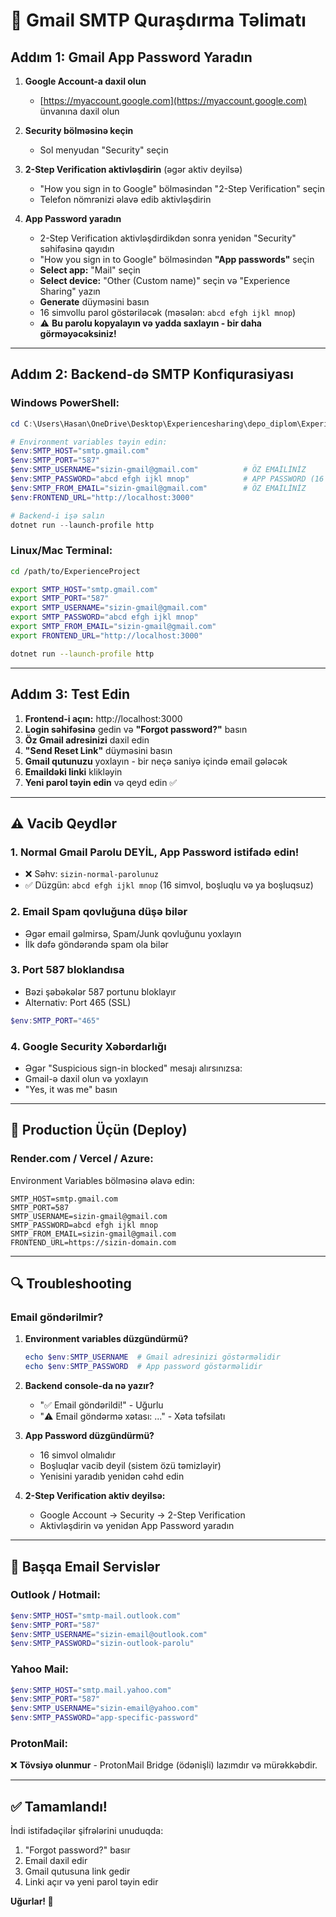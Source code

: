 # 📧 Gmail SMTP Quraşdırma Təlimatı

## Addım 1: Gmail App Password Yaradın

1. **Google Account-a daxil olun**
   - [https://myaccount.google.com](https://myaccount.google.com) ünvanına daxil olun
   
2. **Security bölməsinə keçin**
   - Sol menyudan "Security" seçin
   
3. **2-Step Verification aktivləşdirin** (əgər aktiv deyilsə)
   - "How you sign in to Google" bölməsindən "2-Step Verification" seçin
   - Telefon nömrənizi əlavə edib aktivləşdirin
   
4. **App Password yaradın**
   - 2-Step Verification aktivləşdirdikdən sonra yenidən "Security" səhifəsinə qayıdın
   - "How you sign in to Google" bölməsindən **"App passwords"** seçin
   - **Select app:** "Mail" seçin
   - **Select device:** "Other (Custom name)" seçin və "Experience Sharing" yazın
   - **Generate** düyməsini basın
   - 16 simvollu parol göstəriləcək (məsələn: `abcd efgh ijkl mnop`)
   - ⚠️ **Bu parolu kopyalayın və yadda saxlayın - bir daha görməyəcəksiniz!**

---

## Addım 2: Backend-də SMTP Konfiqurasiyası

### Windows PowerShell:

```powershell
cd C:\Users\Hasan\OneDrive\Desktop\Experiencesharing\depo_diplom\Experience-master\ExperienceProject

# Environment variables təyin edin:
$env:SMTP_HOST="smtp.gmail.com"
$env:SMTP_PORT="587"
$env:SMTP_USERNAME="sizin-gmail@gmail.com"          # ÖZ EMAİLİNİZ
$env:SMTP_PASSWORD="abcd efgh ijkl mnop"            # APP PASSWORD (16 simvol)
$env:SMTP_FROM_EMAIL="sizin-gmail@gmail.com"        # ÖZ EMAİLİNİZ
$env:FRONTEND_URL="http://localhost:3000"

# Backend-i işə salın
dotnet run --launch-profile http
```

### Linux/Mac Terminal:

```bash
cd /path/to/ExperienceProject

export SMTP_HOST="smtp.gmail.com"
export SMTP_PORT="587"
export SMTP_USERNAME="sizin-gmail@gmail.com"
export SMTP_PASSWORD="abcd efgh ijkl mnop"
export SMTP_FROM_EMAIL="sizin-gmail@gmail.com"
export FRONTEND_URL="http://localhost:3000"

dotnet run --launch-profile http
```

---

## Addım 3: Test Edin

1. **Frontend-i açın:** http://localhost:3000
2. **Login səhifəsinə** gedin və **"Forgot password?"** basın
3. **Öz Gmail adresinizi** daxil edin
4. **"Send Reset Link"** düyməsini basın
5. **Gmail qutunuzu** yoxlayın - bir neçə saniyə içində email gələcək
6. **Emaildəki linki** klikləyin
7. **Yeni parol təyin edin** və qeyd edin ✅

---

## ⚠️ Vacib Qeydlər

### 1. **Normal Gmail Parolu DEYİL, App Password istifadə edin!**
   - ❌ Səhv: `sizin-normal-parolunuz`
   - ✅ Düzgün: `abcd efgh ijkl mnop` (16 simvol, boşluqlu və ya boşluqsuz)

### 2. **Email Spam qovluğuna düşə bilər**
   - Əgər email gəlmirsə, Spam/Junk qovluğunu yoxlayın
   - İlk dəfə göndərəndə spam ola bilər

### 3. **Port 587 bloklandısa**
   - Bəzi şəbəkələr 587 portunu bloklayır
   - Alternativ: Port 465 (SSL)
   ```powershell
   $env:SMTP_PORT="465"
   ```

### 4. **Google Security Xəbərdarlığı**
   - Əgər "Suspicious sign-in blocked" mesajı alırsınızsa:
   - Gmail-ə daxil olun və yoxlayın
   - "Yes, it was me" basın

---

## 🎯 Production Üçün (Deploy)

### Render.com / Vercel / Azure:
Environment Variables bölməsinə əlavə edin:

```
SMTP_HOST=smtp.gmail.com
SMTP_PORT=587
SMTP_USERNAME=sizin-gmail@gmail.com
SMTP_PASSWORD=abcd efgh ijkl mnop
SMTP_FROM_EMAIL=sizin-gmail@gmail.com
FRONTEND_URL=https://sizin-domain.com
```

---

## 🔍 Troubleshooting

### Email göndərilmir?

1. **Environment variables düzgündürmü?**
   ```powershell
   echo $env:SMTP_USERNAME  # Gmail adresinizi göstərməlidir
   echo $env:SMTP_PASSWORD  # App password göstərməlidir
   ```

2. **Backend console-da nə yazır?**
   - "✅ Email göndərildi!" - Uğurlu
   - "⚠️ Email göndərmə xətası: ..." - Xəta təfsilatı

3. **App Password düzgündürmü?**
   - 16 simvol olmalıdır
   - Boşluqlar vacib deyil (sistem özü təmizləyir)
   - Yenisini yaradıb yenidən cəhd edin

4. **2-Step Verification aktiv deyilsə:**
   - Google Account → Security → 2-Step Verification
   - Aktivləşdirin və yenidən App Password yaradın

---

## 📧 Başqa Email Servislər

### Outlook / Hotmail:
```powershell
$env:SMTP_HOST="smtp-mail.outlook.com"
$env:SMTP_PORT="587"
$env:SMTP_USERNAME="sizin-email@outlook.com"
$env:SMTP_PASSWORD="sizin-outlook-parolu"
```

### Yahoo Mail:
```powershell
$env:SMTP_HOST="smtp.mail.yahoo.com"
$env:SMTP_PORT="587"
$env:SMTP_USERNAME="sizin-email@yahoo.com"
$env:SMTP_PASSWORD="app-specific-password"
```

### ProtonMail:
❌ **Tövsiyə olunmur** - ProtonMail Bridge (ödənişli) lazımdır və mürəkkəbdir.

---

## ✅ Tamamlandı!

İndi istifadəçilər şifrələrini unuduqda:
1. "Forgot password?" basır
2. Email daxil edir
3. Gmail qutusuna link gedir
4. Linki açır və yeni parol təyin edir

**Uğurlar! 🚀**

